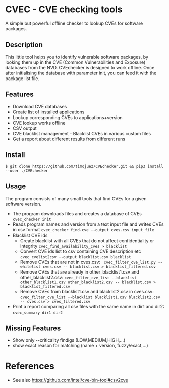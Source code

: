 # CVEC - CVE checking tools
A simple but powerful offline checker to lookup CVEs for software packages.

## Description 
This little tool helps you to identify vulnerable software packages, by looking them up in the CVE (Common Vulnerabilities and Exposure) databases from the NVD. CVEchecker is designed to work offline. Once after initialising the database with parameter init, you can feed it with the package list file.

## Features
* Download CVE databases
* Create list of installed applications
* Lookup corresponding CVEs to applications+version
* CVE lookup works offline
* CSV output
* CVE blacklist management - Blacklist CVEs in various custom files
* Get a report about different results from different runs

## Install
`$ git clone https://github.com/timojuez/CVEchecker.git && pip3 install --user ./CVEchecker`

## Usage
The program consists of many small tools that find CVEs for a given software version.

* The program downloads files and creates a database of CVEs
`cvec_checker init`
* Reads program names and version from a text input file and writes CVEs in csv format 
`cvec_checker find-cve --output cves.csv input_file`
* Blacklist CVE ids
    * Create blacklist with all CVEs that do not affect confidentiality or integrity 
  `cvec_find_availability_cves > blacklist`
    * Convert CVE ids list to csv containing CVE description etc `cvec_cvelist2csv --output blacklist.csv blacklist`
    * Remove CVEs that are not in cves.csv: ` cvec_filter_cve_list.py --whitelist cves.csv -- blacklist.csv > blacklist_filtered.csv`
    * Remove CVEs that are already in other_blacklist1.csv and other_blacklist2.csv: `cvec_filter_cve_list --blacklist other_blacklist1.csv other_blacklist2.csv -- blacklist.csv > blacklist_filtered.csv`
    * Remove CVEs from blacklist1.csv and blacklist2.csv in cves.csv: `cvec_filter_cve_list --blacklist blacklist1.csv blacklist2.csv -- cves.csv > cves_filtered.csv`
* Print a report comparing all csv files with the same name in dir1 and dir2: `cvec_summary dir1 dir2`



## Missing Features
* Show only --criticality findigs (LOW,MEDIUM,HIGH,...)
* show exact reason for matching (name + version, fuzzy/exact,...)

# References
* See also https://github.com/intel/cve-bin-tool#csv2cve

